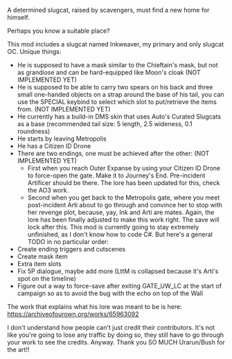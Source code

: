 A determined slugcat, raised by scavengers, must find a new home for himself.

Perhaps you know a suitable place?

This mod includes a slugcat named Inkweaver, my primary and only slugcat OC. Unique things:
- He is supposed to have a mask similar to the Chieftain's mask, but not as grandiose and can be hard-equipped like Moon's cloak (NOT IMPLEMENTED YET)
- He is supposed to be able to carry two spears on his back and three small one-handed objects on a strap around the base of his tail, you can use the SPECIAL keybind to select which slot to put/retrieve the items from. (NOT IMPLEMENTED YET)
- He currently has a build-in DMS skin that uses Auto's Curated Slugcats as a base (recommended tail size: 5 length, 2.5 wideness, 0.1 roundness)
- He starts by leaving Metropolis
- He has a Citizen ID Drone
- There are two endings, one must be achieved after the other: (NOT IMPLEMENTED YET)
    - First when you reach Outer Expanse by using your Citizen ID Drone to force-open the gate. Make it to Journey's End. Pre-incident Artificer should be there. The lore has been updated for this, check the AO3 work.
    - Second when you get back to the Metropolis gate, where you meet post-incident Arti about to go through and convince her to stop with her revenge plot, because, yay, Ink and Arti are mates. Again, the lore has been finally adjusted to make this work right. The save will lock after this.
This mod is currently going to stay extremely unfinished, as I don't know how to code C#. But here's a general TODO in no particular order:
- Create ending triggers and cutscenes
- Create mask item
- Extra item slots
- Fix 5P dialogue, maybe add more (LttM is collapsed because it's Arti's spot on the timeline)
- Figure out a way to force-save after exiting GATE_UW_LC at the start of campaign so as to avoid the bug with the echo on top of the Wall

The work that explains what his lore was meant to be is here: https://archiveofourown.org/works/65963092

I don't understand how people can't just credit their contributors. It's not like you're going to lose any traffic by doing so, they still have to go through your work to see the credits. Anyway. Thank you SO MUCH Urarun/Bush for the art!!
